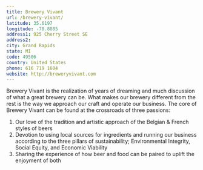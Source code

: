 ```yaml
---
title: Brewery Vivant
url: /brewery-vivant/
latitude: 35.6197
longitude: -78.8085
address1: 925 Cherry Street SE
address2: 
city: Grand Rapids
state: MI
code: 49506
country: United States
phone: 616 719 1604
website: http://breweryvivant.com
---
```

Brewery Vivant is the realization of years of dreaming and much discussion of what a great brewery can be. What makes our brewery different from the rest is the way we approach our craft and operate our business. The core of Brewery Vivant can be found at the crossroads of three passions:

   1. Our love of the tradition and artistic approach of the Belgian & French styles of beers
   2. Devotion to using local sources for ingredients and running our business according to the three pillars of sustainability; Environmental Integrity, Social Equity, and Economic Viability
   3. Sharing the experience of how beer and food can be paired to uplift the enjoyment of both

